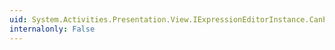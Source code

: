 ```yaml
---
uid: System.Activities.Presentation.View.IExpressionEditorInstance.CanParameterInfo
internalonly: False
---
```

